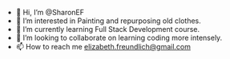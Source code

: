 - 👋 Hi, I’m @SharonEF
- 👀 I’m interested in Painting and repurposing old clothes.
- 🌱 I’m currently learning Full Stack Development course.
- 💞️ I’m looking to collaborate on learning coding more intensely. 
- 📫 How to reach me elizabeth.freundlich@gmail.com

<!---
SharonEF/SharonEF is a ✨ special ✨ repository because its `README.md` (this file) appears on your GitHub profile.
You can click the Preview link to take a look at your changes.
--->
